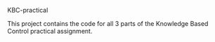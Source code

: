 KBC-practical

This project contains the code for all 3 parts of the Knowledge Based Control practical assignment.